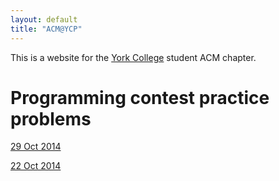 ```yaml
---
layout: default
title: "ACM@YCP"
---
```


This is a website for the [York College](http://www.ycp.edu) student ACM chapter.

# Programming contest practice problems

[29 Oct 2014](practice/29oct2014/index.html)

[22 Oct 2014](practice/22oct2014/index.html)
